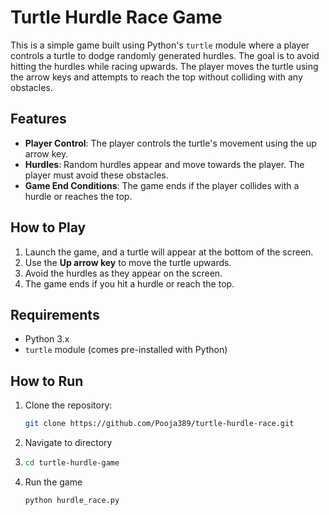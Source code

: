 # Turtle Hurdle Race Game

This is a simple game built using Python's `turtle` module where a player controls a turtle to dodge randomly generated hurdles. The goal is to avoid hitting the hurdles while racing upwards. The player moves the turtle using the arrow keys and attempts to reach the top without colliding with any obstacles.

## Features
- **Player Control**: The player controls the turtle's movement using the up arrow key.
- **Hurdles**: Random hurdles appear and move towards the player. The player must avoid these obstacles.
- **Game End Conditions**: The game ends if the player collides with a hurdle or reaches the top.

## How to Play
1. Launch the game, and a turtle will appear at the bottom of the screen.
2. Use the **Up arrow key** to move the turtle upwards.
3. Avoid the hurdles as they appear on the screen.
4. The game ends if you hit a hurdle or reach the top.

## Requirements
- Python 3.x
- `turtle` module (comes pre-installed with Python)

## How to Run
1. Clone the repository:
   ```bash
   git clone https://github.com/Pooja389/turtle-hurdle-race.git
2. Navigate to directory
3. ```bash
   cd turtle-hurdle-game
4. Run the game
   ```bash
   python hurdle_race.py
   
